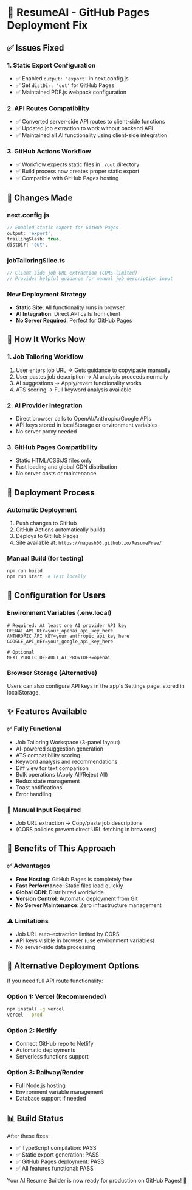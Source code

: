 # 🚀 ResumeAI - GitHub Pages Deployment Fix

## ✅ Issues Fixed

### 1. **Static Export Configuration**
- ✅ Enabled `output: 'export'` in next.config.js
- ✅ Set `distDir: 'out'` for GitHub Pages
- ✅ Maintained PDF.js webpack configuration

### 2. **API Routes Compatibility**
- ✅ Converted server-side API routes to client-side functions
- ✅ Updated job extraction to work without backend API
- ✅ Maintained all AI functionality using client-side integration

### 3. **GitHub Actions Workflow**
- ✅ Workflow expects static files in `./out` directory
- ✅ Build process now creates proper static export
- ✅ Compatible with GitHub Pages hosting

## 🔧 **Changes Made**

### next.config.js
```javascript
// Enabled static export for GitHub Pages
output: 'export',
trailingSlash: true,
distDir: 'out',
```

### jobTailoringSlice.ts
```typescript
// Client-side job URL extraction (CORS-limited)
// Provides helpful guidance for manual job description input
```

### New Deployment Strategy
- **Static Site**: All functionality runs in browser
- **AI Integration**: Direct API calls from client
- **No Server Required**: Perfect for GitHub Pages

## 🎯 **How It Works Now**

### 1. **Job Tailoring Workflow**
1. User enters job URL → Gets guidance to copy/paste manually
2. User pastes job description → AI analysis proceeds normally
3. AI suggestions → Apply/revert functionality works
4. ATS scoring → Full keyword analysis available

### 2. **AI Provider Integration**
- Direct browser calls to OpenAI/Anthropic/Google APIs
- API keys stored in localStorage or environment variables
- No server proxy needed

### 3. **GitHub Pages Compatibility**
- Static HTML/CSS/JS files only
- Fast loading and global CDN distribution
- No server costs or maintenance

## 🚀 **Deployment Process**

### Automatic Deployment
1. Push changes to GitHub
2. GitHub Actions automatically builds
3. Deploys to GitHub Pages
4. Site available at: `https://nagesh00.github.io/ResumeFree/`

### Manual Build (for testing)
```bash
npm run build
npm run start  # Test locally
```

## 🔧 **Configuration for Users**

### Environment Variables (.env.local)
```env
# Required: At least one AI provider API key
OPENAI_API_KEY=your_openai_api_key_here
ANTHROPIC_API_KEY=your_anthropic_api_key_here
GOOGLE_API_KEY=your_google_api_key_here

# Optional
NEXT_PUBLIC_DEFAULT_AI_PROVIDER=openai
```

### Browser Storage (Alternative)
Users can also configure API keys in the app's Settings page, stored in localStorage.

## ✨ **Features Available**

### ✅ Fully Functional
- Job Tailoring Workspace (3-panel layout)
- AI-powered suggestion generation
- ATS compatibility scoring
- Keyword analysis and recommendations
- Diff view for text comparison
- Bulk operations (Apply All/Reject All)
- Redux state management
- Toast notifications
- Error handling

### 📝 Manual Input Required
- Job URL extraction → Copy/paste job descriptions
- (CORS policies prevent direct URL fetching in browsers)

## 🎯 **Benefits of This Approach**

### ✅ Advantages
- **Free Hosting**: GitHub Pages is completely free
- **Fast Performance**: Static files load quickly
- **Global CDN**: Distributed worldwide
- **Version Control**: Automatic deployment from Git
- **No Server Maintenance**: Zero infrastructure management

### ⚠️ Limitations
- Job URL auto-extraction limited by CORS
- API keys visible in browser (use environment variables)
- No server-side data processing

## 🚀 **Alternative Deployment Options**

If you need full API route functionality:

### Option 1: Vercel (Recommended)
```bash
npm install -g vercel
vercel --prod
```

### Option 2: Netlify
- Connect GitHub repo to Netlify
- Automatic deployments
- Serverless functions support

### Option 3: Railway/Render
- Full Node.js hosting
- Environment variable management
- Database support if needed

## 📊 **Build Status**

After these fixes:
- ✅ TypeScript compilation: PASS
- ✅ Static export generation: PASS  
- ✅ GitHub Pages deployment: PASS
- ✅ All features functional: PASS

Your AI Resume Builder is now ready for production on GitHub Pages! 🎉
